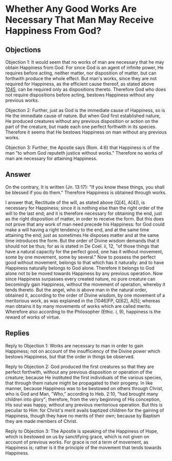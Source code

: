 # Whether Any Good Works Are Necessary That Man May Receive Happiness From God?

## Objections

Objection 1: It would seem that no works of man are necessary that he may obtain Happiness from God. For since God is an agent of infinite power, He requires before acting, neither matter, nor disposition of matter, but can forthwith produce the whole effect. But man's works, since they are not required for Happiness, as the efficient cause thereof, as stated above [1045](A[6]), can be required only as dispositions thereto. Therefore God who does not require dispositions before acting, bestows Happiness without any previous works.

Objection 2: Further, just as God is the immediate cause of Happiness, so is He the immediate cause of nature. But when God first established nature, He produced creatures without any previous disposition or action on the part of the creature, but made each one perfect forthwith in its species. Therefore it seems that He bestows Happiness on man without any previous works.

Objection 3: Further, the Apostle says (Rom. 4:6) that Happiness is of the man "to whom God reputeth justice without works." Therefore no works of man are necessary for attaining Happiness.

## Answer

On the contrary, It is written (Jn. 13:17): "If you know these things, you shall be blessed if you do them." Therefore Happiness is obtained through works.

I answer that, Rectitude of the will, as stated above (Q[4], A[4]), is necessary for Happiness; since it is nothing else than the right order of the will to the last end; and it is therefore necessary for obtaining the end, just as the right disposition of matter, in order to receive the form. But this does not prove that any work of man need precede his Happiness: for God could make a will having a right tendency to the end, and at the same time attaining the end; just as sometimes He disposes matter and at the same time introduces the form. But the order of Divine wisdom demands that it should not be thus; for as is stated in De Coel. ii, 12, "of those things that have a natural capacity for the perfect good, one has it without movement, some by one movement, some by several." Now to possess the perfect good without movement, belongs to that which has it naturally: and to have Happiness naturally belongs to God alone. Therefore it belongs to God alone not to be moved towards Happiness by any previous operation. Now since Happiness surpasses every created nature, no pure creature can becomingly gain Happiness, without the movement of operation, whereby it tends thereto. But the angel, who is above man in the natural order, obtained it, according to the order of Divine wisdom, by one movement of a meritorious work, as was explained in the [1046]FP, Q[62], A[5]; whereas man obtains it by many movements of works which are called merits. Wherefore also according to the Philosopher (Ethic. i, 9), happiness is the reward of works of virtue.

## Replies

Reply to Objection 1: Works are necessary to man in order to gain Happiness; not on account of the insufficiency of the Divine power which bestows Happiness, but that the order in things be observed.

Reply to Objection 2: God produced the first creatures so that they are perfect forthwith, without any previous disposition or operation of the creature; because He instituted the first individuals of the various species, that through them nature might be propagated to their progeny. In like manner, because Happiness was to be bestowed on others through Christ, who is God and Man, "Who," according to Heb. 2:10, "had brought many children into glory"; therefore, from the very beginning of His conception, His soul was happy, without any previous meritorious operation. But this is peculiar to Him: for Christ's merit avails baptized children for the gaining of Happiness, though they have no merits of their own; because by Baptism they are made members of Christ.

Reply to Objection 3: The Apostle is speaking of the Happiness of Hope, which is bestowed on us by sanctifying grace, which is not given on account of previous works. For grace is not a term of movement, as Happiness is; rather is it the principle of the movement that tends towards Happiness.